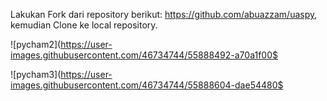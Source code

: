 Lakukan Fork dari repository berikut: https://github.com/abuazzam/uaspy,
kemudian Clone
ke local repository.

![pycham2](https://user-images.githubusercontent.com/46734744/55888492-a70a1f00$

![pycham3](https://user-images.githubusercontent.com/46734744/55888604-dae54480$


